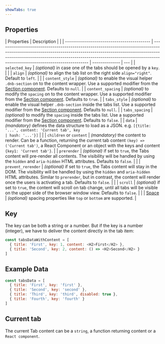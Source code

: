 ```yaml
---
showTabs: true
---
```


## Properties

| Properties                                  | Description                                                                                                                                                                                                                                                                             |                |
| ------------------------------------------- | --------------------------------------------------------------------------------------------------------------------------------------------------------------------------------------------------------------------------------------------------------------------------------------- | -------------- | --- |
| `selected_key`                              | _(optional)_ in case one of the tabs should be opened by a `key`.                                                                                                                                                                                                                       |                |
| `align`                                     | _(optional)_ to align the tab list on the right side `align="right"`. Default to `left`.                                                                                                                                                                                                |                |
| `content_style`                             | _(optional)_ to enable the visual helper `.dnb-section` on to the content wrapper. Use a supported modifier from the [Section component](/uilib/components/section/properties). Defaults to `null`.                                                                                     |
| `content_spacing`                           | _(optional)_ to modify the `spacing` on to the content wrapper. Use a supported modifier from the [Section component](/uilib/components/section/properties). Defaults to `true`.                                                                                                        |
| `tabs_style`                             | _(optional)_ to enable the visual helper `.dnb-section` inside the tabs list. Use a supported modifier from the [Section component](/uilib/components/section/properties). Defaults to `null`.                                                                                          |
| `tabs_spacing`                           | _(optional)_ to modify the `spacing` inside the tabs list. Use a supported modifier from the [Section component](/uilib/components/section/properties). Defaults to `false`.                                                                                                            |
| `data`                                      | _(mandatory)_ defines the data structure to load as a JSON. e.g. `[{title: '...', content: 'Current tab', key                                                                                                                                                                           | hash: '...'}]` |     |
| `children` or `content`                     | _(mandatory)_ the content to render. Can be a function, returning the current tab content `(key) => ('Current tab')`, a React Component or an object with the keys and content `{key1: 'Current tab'}`.                                                                                 |
| `prerender`                                 | _(optional)_ if set to `true`, the Tabs content will pre-render all contents. The visibility will be handled by using the `hidden` and `aria-hidden` HTML attributes. Defaults to `false`.                                                                                              |                |
| `prevent_rerender`                          | _(optional)_ if set to `true`, the Tabs content will stay in the DOM. The visibility will be handled by using the `hidden` and `aria-hidden` HTML attributes. Similar to `prerender`, but in contrast, the content will render once the users is activating a tab. Defaults to `false`. |                |
| `scroll`                                    | _(optional)_ if set to `true`, the content will scroll on tab change, until all tabs will be visible on the upper side of the browser window view. Defaults to `false`.                                                                                                                 |                |
| [Space](/uilib/components/space/properties) | _(optional)_ spacing properties like `top` or `bottom` are supported.                                                                                                                                                                                                                   |

## Key

The key can be both a string or a number.
But if the key is a number (integer), we have to deliver the content directly in the tab item:

```js
const tabsDataWithContent = [
  { title: 'First', key: 1, content: <H2>First</H2> },
  { title: 'Second', key: 2, content: () => <H2>Second</H2> }
]
```

## Example Data

```js
const tabsData = [
  { title: 'First', key: 'first' },
  { title: 'Second', key: 'second' },
  { title: 'Third', key: 'third', disabled: true },
  { title: 'Fourth', key: 'fourth' }
]
```

## Current tab

The current Tab content can be a `string`, a function returning content or a `React component`.
